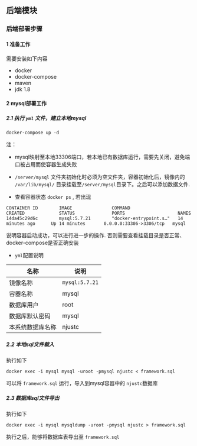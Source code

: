 ## 后端模块

### 后端部署步骤

#### 1 准备工作

需要安装如下内容

- docker
- docker-compose
- maven
- jdk 1.8

#### 2 mysql部署工作

##### 2.1 执行 `yml` 文件，建立本地mysql

```
docker-compose up -d
```

注：

- mysql映射至本地33306端口，若本地已有数据库运行，需要先关闭，避免端口被占用而使容器生成失败
- `/server/mysql` 文件夹初始化时必须为空文件夹，容器初始化后，镜像内的 `/var/lib/mysql/` 目录挂载至`/server/mysql`目录下。之后可以添加数据文件. 

- 查看容器状态 `docker ps` , 若出现

```
CONTAINER ID        IMAGE               COMMAND                  CREATED             STATUS              PORTS                    NAMES
14da45c29d6c        mysql:5.7.21        "docker-entrypoint.s…"   14 minutes ago      Up 14 minutes       0.0.0.0:33306->3306/tcp   mysql
```

说明容器启动成功，可以进行进一步的操作. 否则需要查看挂载目录是否正常、docker-compose是否正确安装

- `yml`配置说明

| 名称             | 说明           |
| ---------------- | -------------- |
| 镜像名称         | `mysql:5.7.21` |
| 容器名称         | mysql          |
| 数据库用户       | root           |
| 数据库默认密码   | mysql          |
| 本系统数据库名称 | njustc         |

##### 2.2 本地sql文件载入

执行如下

```
docker exec -i mysql mysql -uroot -pmysql njustc < framework.sql
```

可以将 `framework.sql` 运行，导入到mysql容器中的 `njustc`数据库

##### 2.3 数据库sql文件导出

执行如下

```
docker exec -i mysql mysqldump -uroot -pmysql njustc > framework.sql
```

执行之后，能够将数据库表导出至 `framework.sql`


